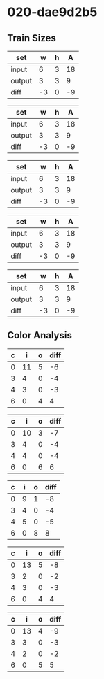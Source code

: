 # 020-dae9d2b5
## Train Sizes

|set|w|h|A|
|---|---|---|---|
|input|6|3|18|
|output|3|3|9|
|diff|-3|0|-9|


|set|w|h|A|
|---|---|---|---|
|input|6|3|18|
|output|3|3|9|
|diff|-3|0|-9|


|set|w|h|A|
|---|---|---|---|
|input|6|3|18|
|output|3|3|9|
|diff|-3|0|-9|


|set|w|h|A|
|---|---|---|---|
|input|6|3|18|
|output|3|3|9|
|diff|-3|0|-9|


|set|w|h|A|
|---|---|---|---|
|input|6|3|18|
|output|3|3|9|
|diff|-3|0|-9|


## Color Analysis

|c|i|o|diff|
|---|---|---|---|
|0|11|5|-6|
|3|4|0|-4|
|4|3|0|-3|
|6|0|4|4|


|c|i|o|diff|
|---|---|---|---|
|0|10|3|-7|
|3|4|0|-4|
|4|4|0|-4|
|6|0|6|6|


|c|i|o|diff|
|---|---|---|---|
|0|9|1|-8|
|3|4|0|-4|
|4|5|0|-5|
|6|0|8|8|


|c|i|o|diff|
|---|---|---|---|
|0|13|5|-8|
|3|2|0|-2|
|4|3|0|-3|
|6|0|4|4|


|c|i|o|diff|
|---|---|---|---|
|0|13|4|-9|
|3|3|0|-3|
|4|2|0|-2|
|6|0|5|5|

